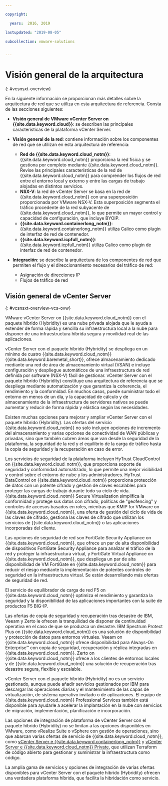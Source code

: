 ```yaml
---

copyright:

  years:  2016, 2019

lastupdated: "2019-08-05"

subcollection: vmware-solutions


---
```


# Visión general de la arquitectura
{: #vcsnsxt-overview}

En la siguiente información se proporcionan más detalles sobre la arquitectura de red que se utiliza en esta arquitectura de referencia. Consta de las secciones siguientes:
* **Visión general de VMware vCenter Server on {{site.data.keyword.cloud}}**: se describen las principales características de la plataforma vCenter Server.
* **Visión general de la red**: contiene información sobre los componentes de red que se utilizan en esta arquitectura de referencia:
  - **Red de {{site.data.keyword.cloud_notm}}**: {{site.data.keyword.cloud_notm}} proporciona la red física y se gestiona por completo mediante {{site.data.keyword.cloud_notm}}. Revise las principales características de la red de {{site.data.keyword.cloud_notm}} para comprender los flujos de red entre el entorno local y externo y entre las cargas de trabajo alojadas en distintos servicios.
  - **NSX-V**: la red de vCenter Server se basa en la red de {{site.data.keyword.cloud_notm}} con una superposición proporcionada por VMware NSX-V. Esta superposición segmenta el tráfico procedente de la red subyacente de {{site.data.keyword.cloud_notm}}, lo que permite un mayor control y capacidad de configuración, que incluye BYOIP.
  - **{{site.data.keyword.containerlong_notm}}**: {{site.data.keyword.containerlong_notm}} utiliza Calico como plugin de interfaz de red de contenedor.
  - **{{site.data.keyword.icpfull_notm}}**: {{site.data.keyword.icpfull_notm}} utiliza Calico como plugin de interfaz de red de contenedor.

* **Integración**: se describe la arquitectura de los componentes de red que permiten el flujo y el direccionamiento necesarios del tráfico de red:
  - Asignación de direcciones IP
  - Flujos de tráfico de red

## Visión general de vCenter Server
{: #vcsnsxt-overview-vcs-ovw}

VMware vCenter Server on {{site.data.keyword.cloud_notm}} con el paquete híbrido (Hybridity) es una nube privada alojada que le ayuda a extender de forma rápida y sencilla su infraestructura local a la nube para disponer de una infraestructura híbrida segura y movilidad real de las aplicaciones.

vCenter Server con el paquete híbrido (Hybridity) se despliega en un mínimo de cuatro {{site.data.keyword.cloud_notm}} {{site.data.keyword.baremetal_short}}, ofrece almacenamiento dedicado mediante una red de área de almacenamiento virtual (VSAN) e incluye configuración y despliegue automáticos de una infraestructura de red definida por software (NSX-V) fácil de gestionar. vCenter Server con el paquete híbrido (Hybridity) constituye una arquitectura de referencia que se despliega mediante automatización y que garantiza la coherencia, el rendimiento y la conformidad. En muchos casos, puede suministrar todo el entorno en menos de un día, y la capacidad de cálculo y de almacenamiento de la infraestructura de servidores nativos se puede aumentar y reducir de forma rápida y elástica según las necesidades.

Existen muchas opciones para mejorar y ampliar vCenter Server con el paquete híbrido (Hybridity). Las ofertas del servicio {{site.data.keyword.cloud_notm}} no solo incluyen opciones de incremento del almacenamiento y varias opciones de conectividad de WAN públicas y privadas, sino que también cubren áreas que van desde la seguridad de la plataforma, la seguridad de la red y el equilibrio de la carga de tráfico hasta la copia de seguridad y la recuperación en caso de error.

Los servicios de seguridad de la plataforma incluyen HyTrust CloudControl on {{site.data.keyword.cloud_notm}}, que proporciona soporte de seguridad y conformidad automatizado, lo que permite una mejor visibilidad y control sobre el entorno de nube y los administradores. HyTrust DataControl on {{site.data.keyword.cloud_notm}} proporciona protección de datos con un potente cifrado y gestión de claves escalables para proteger las cargas de trabajo durante todo su ciclo de vida. {{site.data.keyword.cloud_notm}} Secure Virtualization simplifica la conformidad y protege sus datos con cifrado, políticas de "geofencing" y controles de accesos basados en roles, mientras que KMIP for VMware on {{site.data.keyword.cloud_notm}}, una oferta de gestión del ciclo de vida de las claves de cifrado, gestiona las claves de cifrado que utilizan los servicios de {{site.data.keyword.cloud_notm}} o las aplicaciones incorporadas del cliente.

Las opciones de seguridad de red son FortiGate Security Appliance on {{site.data.keyword.cloud_notm}}, que ofrece un par de alta disponibilidad de dispositivos FortiGate Security Appliance para analizar el tráfico de la red y proteger la infraestructura virtual, y FortiGate Virtual Appliance on {{site.data.keyword.cloud_notm}}, que despliega un par de alta disponibilidad de VM FortiGate en {{site.data.keyword.cloud_notm}} para reducir el riesgo mediante la implementación de potentes controles de seguridad en la infraestructura virtual. Se están desarrollando más ofertas de seguridad de red.

El servicio de equilibrador de carga de red F5 on {{site.data.keyword.cloud_notm}} optimiza el rendimiento y garantiza la seguridad y la disponibilidad de las aplicaciones importantes con la suite de productos F5 BIG-IP.

Las ofertas de copia de seguridad y recuperación tras desastre de IBM, Veeam y Zerto le ofrecen la tranquilidad de disponer de continuidad operativa en el caso de que se produzca un desastre. IBM Spectrum Protect Plus on {{site.data.keyword.cloud_notm}} es una solución de disponibilidad y protección de datos para entornos virtuales. Veeam on {{site.data.keyword.cloud_notm}} ofrece disponibilidad para Always-On Enterprise™ con copia de seguridad, recuperación y réplica integradas en {{site.data.keyword.cloud_notm}}. Zerto on {{site.data.keyword.cloud_notm}} ofrece a los clientes de entornos locales y de {{site.data.keyword.cloud_notm}} una solución de recuperación tras desastre segura, flexible y escalable.

vCenter Server con el paquete híbrido (Hybridity) no es un servicio gestionado, aunque puede añadir servicios gestionados por IBM para descargar las operaciones diarias y el mantenimiento de las capas de virtualización, de sistema operativo invitado o de aplicaciones. El equipo de {{site.data.keyword.cloud_notm}} Professional Services también está disponible para ayudarle a acelerar la implantación en la nube con servicios de migración, implementación, planificación e incorporación.

Las opciones de integración de plataforma de vCenter Server con el paquete híbrido (Hybridity) no se limitan a las opciones disponibles en VMware, como vRealize Suite o vSphere con gestión de operaciones, sino que abarcan varias ofertas de servicio de {{site.data.keyword.cloud_notm}}, como [vCenter Server e {{site.data.keyword.containerlong_notm}}](/docs/services/vmwaresolutions/archiref/vcsiks?topic=vmware-solutions-vcsiks-intro) y [vCenter Server e {{site.data.keyword.cloud_notm}} Private](/docs/services/vmwaresolutions/archiref/vcsicp?topic=vmware-solutions-vcsicp-intro), que utilizan Terraform de código abierto para gestionar y suministrar la infraestructura como código.

La amplia gama de servicios y opciones de integración de varias ofertas disponibles para vCenter Server con el paquete híbrido (Hybridity) ofrecen una verdadera plataforma híbrida, que facilita la hibridación como servicio.
